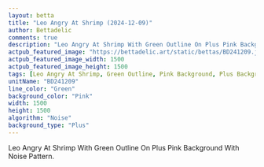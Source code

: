```yaml
---
layout: betta
title: "Leo Angry At Shrimp (2024-12-09)"
author: Bettadelic
comments: true
description: "Leo Angry At Shrimp With Green Outline On Plus Pink Background With Noise Pattern."
actpub_featured_image: "https://bettadelic.art/static/bettas/BD241209.jpg"
actpub_featured_image_width: 1500
actpub_featured_image_height: 1500
tags: [Leo Angry At Shrimp, Green Outline, Pink Background, Plus Background Pattern, Noise Pattern, December 2024]
unitName: "BD241209"
line_color: "Green"
background_color: "Pink"
width: 1500
height: 1500
algorithm: "Noise"
background_type: "Plus"
---
```


Leo Angry At Shrimp With Green Outline On Plus Pink Background With Noise Pattern.
